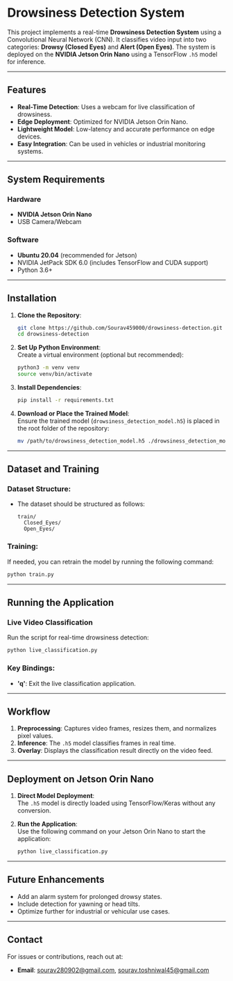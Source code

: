 # Drowsiness Detection System  
This project implements a real-time **Drowsiness Detection System** using a Convolutional Neural Network (CNN). It classifies video input into two categories: **Drowsy (Closed Eyes)** and **Alert (Open Eyes)**. The system is deployed on the **NVIDIA Jetson Orin Nano** using a TensorFlow `.h5` model for inference.

---

## Features  
- **Real-Time Detection**: Uses a webcam for live classification of drowsiness.  
- **Edge Deployment**: Optimized for NVIDIA Jetson Orin Nano.  
- **Lightweight Model**: Low-latency and accurate performance on edge devices.  
- **Easy Integration**: Can be used in vehicles or industrial monitoring systems.

---

## System Requirements  
### Hardware  
- **NVIDIA Jetson Orin Nano**  
- USB Camera/Webcam  

### Software  
- **Ubuntu 20.04** (recommended for Jetson)  
- NVIDIA JetPack SDK 6.0 (includes TensorFlow and CUDA support)  
- Python 3.6+  

---

## Installation  
1. **Clone the Repository**:  
   ```bash
   git clone https://github.com/Sourav459000/drowsiness-detection.git
   cd drowsiness-detection
   ```

2. **Set Up Python Environment**:  
   Create a virtual environment (optional but recommended):  
   ```bash
   python3 -m venv venv
   source venv/bin/activate
   ```

3. **Install Dependencies**:  
   ```bash
   pip install -r requirements.txt
   ```

4. **Download or Place the Trained Model**:  
   Ensure the trained model (`drowsiness_detection_model.h5`) is placed in the root folder of the repository:  
   ```bash
   mv /path/to/drowsiness_detection_model.h5 ./drowsiness_detection_model.h5
   ```

---

## Dataset and Training  
### Dataset Structure:
- The dataset should be structured as follows:  
  ```
  train/
    Closed_Eyes/
    Open_Eyes/
  ```

### Training:  
If needed, you can retrain the model by running the following command:  
```bash
python train.py
```

---

## Running the Application  
### Live Video Classification  
Run the script for real-time drowsiness detection:  
```bash
python live_classification.py
```

### Key Bindings:  
- **'q'**: Exit the live classification application.

---

## Workflow  
1. **Preprocessing**: Captures video frames, resizes them, and normalizes pixel values.  
2. **Inference**: The `.h5` model classifies frames in real time.  
3. **Overlay**: Displays the classification result directly on the video feed.  

---

## Deployment on Jetson Orin Nano  
1. **Direct Model Deployment**:  
   The `.h5` model is directly loaded using TensorFlow/Keras without any conversion.  

2. **Run the Application**:  
   Use the following command on your Jetson Orin Nano to start the application:  
   ```bash
   python live_classification.py
   ```

---

## Future Enhancements  
- Add an alarm system for prolonged drowsy states.  
- Include detection for yawning or head tilts.  
- Optimize further for industrial or vehicular use cases.

---

## Contact  
For issues or contributions, reach out at:  
- **Email**: sourav280902@gmail.com, sourav.toshniwal45@gmail.com  